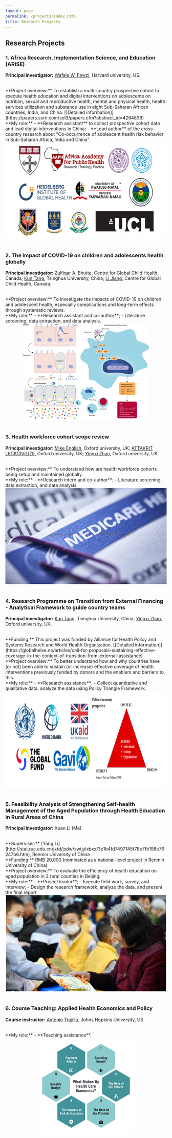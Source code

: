 ```yaml
---
layout: page
permalink: /projects/index.html
title: Research Projects
---
```


## Research Projects

### 1. Africa Research, Implementation Science, and Education (ARISE)

**Principal investigator:** [Wafaie W. Fawzi](https://www.hsph.harvard.edu/profile/wafaie-w-fawzi/), Harvard university, US.

<br>
**Project overview:** To establish a multi-country prospective cohort to execute health education and digital interventions on adolescents on nutrition, sexual and reproductive health, mental and physical health, health services utilization and substance use in eight Sub-Saharan African countries, India, and China. [[Detailed information]](https://papers.ssrn.com/sol3/papers.cfm?abstract_id=4264839)

<br>
**My role:**
  - **Research assistant** to collect prospective cohort data and lead digital interventions in China;
  - **Lead author** of the cross-country research about "Co-occurrence of adolescent health risk behavior in Sub-Saharan Africa, India and China".

<div align=center>
<img src="/images/ARISE.png" height=300>
</div>
<br>

### 2. The impact of COVID-19 on children and adolescents health globally

**Principal investigator:** [Zulfiqar A. Bhutta](https://www.sickkids.ca/en/staff/b/zulfiqar-bhutta/), Centre for Global Child Health, Canada; [Kun Tang](https://vsph.tsinghua.edu.cn/en/info/1010/1047.htm), Tsinghua University, China; [Li Jiang](https://cn.linkedin.com/in/%E5%8A%B1-%E8%92%8B-067a47ba/en), Centre for Global Child Health, Canada.

<br>
**Project overview:** To investigate the impacts of COVID-19 on children and adolescent health, especially complications and long-term effects through systematic reviews.

<br>
**My role:**
- **Research assistant and co-author**;
- Literature screening, data extraction, and data analysis.

<div align=center>
<img src="/images/misc.jpg" height=300>
</div>
<br>

### 3. Health workforce cohort scope review

**Principal investigator:** [Mike English](https://www.ndm.ox.ac.uk/team/mike-english), Oxford university, UK; [ATTAKRIT LECKCIVILIZE](https://www.tropicalmedicine.ox.ac.uk/team/attakrit-leckcivilize), Oxford university, UK; [Yingxi Zhao](https://www.tropicalmedicine.ox.ac.uk/team/yingxi-zhao), Oxford university, UK.

<br>
**Project overview:** To understand how are health workforce cohorts being setup and maintained  globally.

<br>
**My role:**
- **Research intern and co-author**;
- Literature screening, data extraction, and data analysis.

<div align=center>
<img src="/images/medicare.jpg" height=300>
</div>
<br>

### 4. Research Programme on Transition from External Financing - Analytical Framework to guide country teams

**Principal investigator:** [Kun Tang](https://vsph.tsinghua.edu.cn/en/info/1010/1047.htm), Tsinghua University, China; [Yingxi Zhao](https://www.tropicalmedicine.ox.ac.uk/team/yingxi-zhao), Oxford university, UK.

<br>
**Funding:** This project was funded by Alliance for Health Policy and Systems Research and World Health Organization. [[Detailed information]](https://globalhelse.no/articles/call-for-proposals-sustaining-effective-coverage-in-the-context-of-transition-from-external-assistance)

<br>
**Project overview:** To better understand how and why countries have (or not) been able to sustain (or increase) effective coverage of health interventions previously funded by donors and the enablers and barriers to this.

<br>
**My role:**
- **Research assistance**;
- Collect quantitative and qualitative data, analyze the data using Policy Triangle Framework. 

<div align=center>
<img src="/images/transition.png" height=300>
</div>
<br>

### 5. Feasibility Analysis of Strengthening Self-health Management of the Aged Population through Health Education in Rural Areas of China

**Principal investigator:** Xuan Li (Me)

<br>
**Superviser:** [Yang Li](http://stat.ruc.edu.cn/jxtd/jsdw/swtjylxbxx/3e1b4fd7497145f78e7fb198e76247b6.htm), Renmin University of China

<br>
**Funding:** RMB 20,000 (nominated as a national-level project in Renmin University of China)

<br>
**Project overview:** To evaluate the efficiency of health education on aged population in 3 rural counties in Beijing.

<br>
**My role:**
- **Project leader**;
- Execute field work, survey, and interview;
- Design the research framework, analyze the data, and present the final report. 

<div align=center>
<img src="/images/aging.jpeg" height=300>
</div>
<br>

### 6. Course Teaching: Applied Health Economics and Policy

**Course instructor:** [Antonio Trujillo](https://publichealth.jhu.edu/faculty/2086/antonio-j-trujillo), Johns Hopkins University, US

<br>
**My role:**
- **Teaching assistance**.

<div align=center>
<img src="/images/health_economics.jpg" height=300>
</div>
<br>
